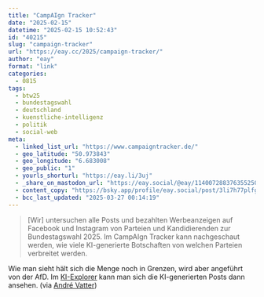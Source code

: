 ```yaml
---
title: "CampAIgn Tracker"
date: "2025-02-15"
datetime: "2025-02-15 10:52:43"
id: "40215"
slug: "campaign-tracker"
url: "https://eay.cc/2025/campaign-tracker/"
author: "eay"
format: "link"
categories:
  - 0815
tags:
  - btw25
  - bundestagswahl
  - deutschland
  - kuenstliche-intelligenz
  - politik
  - social-web
meta:
  - linked_list_url: "https://www.campaigntracker.de/"
  - geo_latitude: "50.973843"
  - geo_longitude: "6.683008"
  - geo_public: "1"
  - yourls_shorturl: "https://eay.li/3uj"
  - _share_on_mastodon_url: "https://eay.social/@eay/114007288376355250"
  - content_copy: "https://bsky.app/profile/eay.social/post/3li7h77plfg2q"
  - bcc_last_updated: "2025-03-27 00:14:19"
---
```


> \[Wir\] untersuchen alle Posts und bezahlten Werbeanzeigen auf Facebook und Instagram von Parteien und Kandidierenden zur Bundes­tags­wahl 2025. Im CampAIgn Tracker kann nachgeschaut werden, wie viele KI-generierte Botschaften von welchen Parteien verbreitet werden.

Wie man sieht hält sich die Menge noch in Grenzen, wird aber angeführt von der AfD. Im [KI-Explorer](https://www.campaigntracker.de/explore/) kann man sich die KI-generierten Posts dann ansehen. (via [André Vatter](https://mastodon.social/@avatter))
